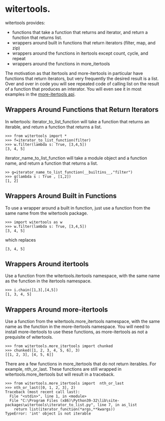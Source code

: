 # witertools.

witertools provides:
- functions that take a function that returns and iterator, and return a function that returns list.  
- wrappers around built in functions that return iterators (filter, map, and zip)
- wrappers around the functions in itertools except count, cycle, and repeat
- wrappers around the functions in more_itertools 

The motivation as that itertools and more-itertools in particular have functions that return iterators, but very frequently 
the desired result is a list. Over and over in code you will see repeated code of calling list on the result of a function
that produces an interator.  You will even see it in most examples in the [more-itertools api](https://more-itertools.readthedocs.io/en/stable/api.html).  



## Wrappers Around Functions that Return Iterators
In witertools:
iterator_to_list_function will take a function that returns an iterable, and return a function that returns a list.

```
>>> from witertools import *
>>> f=iterator_to_list_function(filter)
>>> w.filter(lambda s: True, [3,4,5])     
[3, 4, 5]
```

iterator_name_to_list_function will take a module object and a function name, and return a function that returns a list.
```
>> g=iterator_name_to_list_function(__builtins__,"filter") 
>>> g(lambda s : True , [1,2]) 
[1, 2]
```

## Wrappers Around Built in Functions
To use a wrapper around a built in function, just use a function from the same name from the 
witertools package.
```
>>> import witertools as w 
>>> w.filter(lambda s: True, [3,4,5])
[3, 4, 5]
```

which replaces

```>>> list(filter(lambda s: True, [3,4,5]))
[3, 4, 5]
```

## Wrappers Around itertools 

Use a function from the witertools.itertools namespace, with the same name as the function in the itertools namespace.

```>>> import witertools.itertools as i      
>>> i.chain([1,3],[4,5])
[1, 3, 4, 5]
```

## Wrappers Around more-itertools

 Use a function from the witertools.more_itertools namespace, with the same name as the function in the more-itertools namespace.  You will need to install more-itertools to use these functions, as more-itertools as not a prequisite of witertools.

```
>>> from witertools.more_itertools import chunked
>>> chunked([1, 2, 3, 4, 5, 6], 3)
[[1, 2, 3], [4, 5, 6]]
```

There are a few functions in more_itertools that do not return iterables.  For example, nth_or_last.
These functions are still wrapped in witertools.more_itertools but will result in a traceback.

```
>>> from witertools.more_itertools import  nth_or_last
>>> nth_or_last([0, 1, 2, 3], 2)
Traceback (most recent call last):
  File "<stdin>", line 1, in <module>
  File "C:\Program Files (x86)\Python39-32\lib\site-packages\witertools\iterator_to_list.py", line 7, in as_list
    return list(iterator_function(*args,**kwargs))
TypeError: 'int' object is not iterable
```

